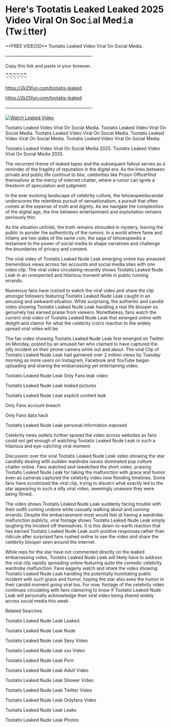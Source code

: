 # Here's Tootatis Leaked Leaked 2025 Video Viral On Soc𝚒al Med𝚒a (Tw𝚒tter)

++FREE VIDEOS]** Tootatis Leaked Video Viral On Social Media.

———————————————————-

Copy this link and paste in your browser.

👇👇👇👇👇👇

https://2k25fun.com/tootatis-leaked

https://2k25fun.com/tootatis-leaked

———————————————————-

[![Watch Leaked Video](https://miro.medium.com/v2/resize:fit:828/format:webp/1*cilzJN44JGOrTw9NJCrNHA.gif "Watch Leaked Video")](https://2k25fun.com/tootatis-leaked)

Tootatis Leaked Video Viral On Social Media. Tootatis Leaked Video Viral On Social Media. Tootatis Leaked Video Viral On Social Media. Tootatis Leaked Video Viral On Social Media. Tootatis Leaked Video Viral On Social Media.

Tootatis Leaked Video Viral On Social Media 2025. Tootatis Leaked Video Viral On Social Media 2025.

The recurrent theme of leaked tapes and the subsequent fallout serves as a reminder of the fragility of reputation in the digital era. As the lines between private and public life continue to blur, celebrities like Prison Officerfind themselves at the mercy of internet chatter, where a rumor can ignite a firestorm of speculation and judgment.

In the ever evolving landscape of celebrity culture, the Ishowspeedscandal underscores the relentless pursuit of sensationalism, a pursuit that often comes at the expense of truth and dignity. As we navigate the complexities of the digital age, the line between entertainment and exploitation remains perilously thin.

As the situation unfolds, the truth remains shrouded in mystery, leaving the public to ponder the authenticity of the rumors. In a world where fame and infamy are two sides of the same coin, the saga of Ishowspeedis a testament to the power of social media to shape narratives and challenge the boundaries of privacy and consent.

The viral video of Tootatis Leaked Nude Leak emerging online has amassed tremendous views across fan accounts and social media sites with one video clip. The viral video circulating recently shows Tootatis Leaked Nude Leak in an unexpected and hilarious moment while in public running errands.

Numerous fans have rushed to watch the viral video and share the clip amongst followers featuring Tootatis Leaked Nude Leak caught in an amusing and awkward situation. While surprising, the authentic and candid video showing Tootatis Leaked Nude Leak handling a real life blooper so genuinely has earned praise from viewers. Nonetheless, fans watch the current viral video of Tootatis Leaked Nude Leak that emerged online with delight and clamor for what the celebrity icon’s reaction to the widely spread viral video will be.

The fan video showing Tootatis Leaked Nude Leak first emerged on Twitter on Monday, posted by an amused fan who claimed to have captured the silly incident on their phone camera while out and about. The viral Clip of Tootatis Leaked Nude Leak had garnered over 2 million views by Tuesday morning as more users on Instagram, Facebook and YouTube began uploading and sharing the embarrassing yet entertaining video.

Tootatis Leaked Nude Leak Only Fans leak video

Tootatis Leaked Nude Leak leaked pictures

Tootatis Leaked Nude Leak explicit content leak

Only Fans account breach

Only Fans data hack

Tootatis Leaked Nude Leak personal information exposed

Celebrity news outlets further spread the video across websites as fans could not get enough of watching Tootatis Leaked Nude Leak in such a hilarious and eye-catching viral moment.

Discussion over the viral Tootatis Leaked Nude Leak video showing the star candidly dealing with sudden wardrobe issues dominated pop culture chatter online. Fans watched and rewatched the short video, praising Tootatis Leaked Nude Leak for taking the malfunction with grace and humor even as cameras captured the celebrity video now flooding timelines. Some fans have scrutinized the viral clip, trying to discern what exactly led to the star appearing in such a silly viral video, seemingly unaware they were being filmed.

The video shows Tootatis Leaked Nude Leak suddenly facing trouble with their outfit coming undone while casually walking about and running errands. Despite the embarrassment most would feel at having a wardrobe malfunction publicly, viral footage shows Tootatis Leaked Nude Leak simply laughing the incident off themselves. It is this down-to-earth reaction that has earned Tootatis Leaked Nude Leak such positive responses rather than ridicule after surprised fans rushed online to see the video and share the celebrity blooper seen around the internet.

While reps for the star have not commented directly on the leaked embarrassing video, Tootatis Leaked Nude Leak will likely have to address the viral clip rapidly spreading online featuring quite the comedic celebrity wardrobe malfunction. Fans eagerly watch and share the video showing Tootatis Leaked Nude Leak handling the potentially humiliating public incident with such grace and humor, hoping the star also sees the humor in their candid moment going viral too. For now, footage of the celebrity video continues circulating with fans clamoring to know if Tootatis Leaked Nude Leak will personally acknowledge their viral video being shared widely across social media this week.

Related Searches

Tootatis Leaked Nude Leak Leaked

Tootatis Leaked Nude Leak Nude

Tootatis Leaked Nude Leak Sexy Video

Tootatis Leaked Nude Leak xxx Video

Tootatis Leaked Nude Leak Porn

Tootatis Leaked Nude Leak Adult Video

Tootatis Leaked Nude Leak Shower Video

Tootatis Leaked Nude Leak Twitter Video

Tootatis Leaked Nude Leak Onlyfans Video

Tootatis Leaked Nude Leak Leaks

Tootatis Leaked Nude Leak Photos